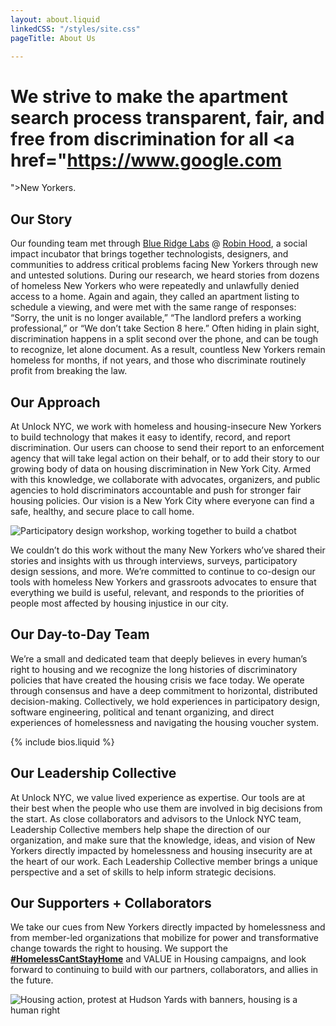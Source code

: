 ```yaml
---
layout: about.liquid
linkedCSS: "/styles/site.css"
pageTitle: About Us

---
```

# We strive to make the apartment search process transparent, fair, and free from discrimination for all <a href="https://www.google.com  
">New Yorkers.</a>

## Our Story

Our founding team met through [Blue Ridge Labs](https://labs.robinhood.org/ "Blue Ridge Labs") @ [Robin Hood](https://www.robinhood.org/ "Robin Hood"), a social impact incubator that brings together technologists, designers, and communities to address critical problems facing New Yorkers through new and untested solutions. During our research, we heard stories from dozens of homeless New Yorkers who were repeatedly and unlawfully denied access to a home. Again and again, they called an apartment listing to schedule a viewing, and were met with the same range of responses: “Sorry, the unit is no longer available,” “The landlord prefers a working professional,” or “We don’t take Section 8 here.” Often hiding in plain sight, discrimination happens in a split second over the phone, and can be tough to recognize, let alone document. As a result, countless New Yorkers remain homeless for months, if not years, and those who discriminate routinely profit from breaking the law.

## Our Approach

At Unlock NYC, we work with homeless and housing-insecure New Yorkers to build technology that makes it easy to identify, record, and report discrimination. Our users can choose to send their report to an enforcement agency that will take legal action on their behalf, or to add their story to our growing body of data on housing discrimination in New York City. Armed with this knowledge, we collaborate with advocates, organizers, and public agencies to hold discriminators accountable and push for stronger fair housing policies. Our vision is a New York City where everyone can find a safe, healthy, and secure place to call home.

![Participatory design workshop, working together to build a chatbot](https://raw.githubusercontent.com/mab253/unlock-nyc-web/main/uploads/buildbot-1.jpg "Build-A-Bot")

We couldn’t do this work without the many New Yorkers who’ve shared their stories and insights with us through interviews, surveys, participatory design sessions, and more. We’re committed to continue to co-design our tools with homeless New Yorkers and grassroots advocates to ensure that everything we build is useful, relevant, and responds to the priorities of people most affected by housing injustice in our city.

## Our Day-to-Day Team

We’re a small and dedicated team that deeply believes in every human’s right to housing and we recognize the long histories of discriminatory policies that have created the housing crisis we face today. We operate through consensus and have a deep commitment to horizontal, distributed decision-making. Collectively, we hold experiences in participatory design, software engineering, political and tenant organizing, and direct experiences of homelessness and navigating the housing voucher system.

{% include bios.liquid %}

## Our Leadership Collective

At Unlock NYC, we value lived experience as expertise. Our tools are at their best when the people who use them are involved in big decisions from the start. As close collaborators and advisors to the Unlock NYC team, Leadership Collective members help shape the direction of our organization, and make sure that the knowledge, ideas, and vision of New Yorkers directly impacted by homelessness and housing insecurity are at the heart of our work. Each Leadership Collective member brings a unique perspective and a set of skills to help inform strategic decisions.

## Our Supporters + Collaborators

We take our cues from New Yorkers directly impacted by homelessness and from member-led organizations that mobilize for power and transformative change towards the right to housing. We support the [**#HomelessCantStayHome**](https://www.homelesscantstayhome.org/) and VALUE in Housing campaigns, and look forward to continuing to build with our partners, collaborators, and allies in the future.

![Housing action, protest at Hudson Yards with banners, housing is a human right](https://raw.githubusercontent.com/mab253/unlock-nyc-web/main/uploads/housing_action.jpg "Housing action")